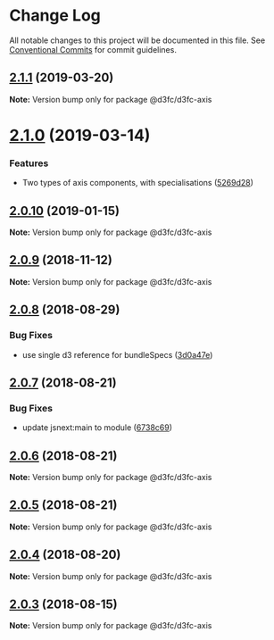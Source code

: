 # Change Log

All notable changes to this project will be documented in this file.
See [Conventional Commits](https://conventionalcommits.org) for commit guidelines.

<a name="2.1.1"></a>
## [2.1.1](https://github.com/d3fc/d3fc/compare/@d3fc/d3fc-axis@2.1.0...@d3fc/d3fc-axis@2.1.1) (2019-03-20)




**Note:** Version bump only for package @d3fc/d3fc-axis

<a name="2.1.0"></a>
# [2.1.0](https://github.com/d3fc/d3fc/compare/@d3fc/d3fc-axis@2.0.10...@d3fc/d3fc-axis@2.1.0) (2019-03-14)


### Features

* Two types of axis components, with specialisations ([5269d28](https://github.com/d3fc/d3fc/commit/5269d28))




<a name="2.0.10"></a>
## [2.0.10](https://github.com/d3fc/d3fc/compare/@d3fc/d3fc-axis@2.0.9...@d3fc/d3fc-axis@2.0.10) (2019-01-15)




**Note:** Version bump only for package @d3fc/d3fc-axis

<a name="2.0.9"></a>
## [2.0.9](https://github.com/d3fc/d3fc/compare/@d3fc/d3fc-axis@2.0.8...@d3fc/d3fc-axis@2.0.9) (2018-11-12)




**Note:** Version bump only for package @d3fc/d3fc-axis

<a name="2.0.8"></a>
## [2.0.8](https://github.com/d3fc/d3fc/compare/@d3fc/d3fc-axis@2.0.7...@d3fc/d3fc-axis@2.0.8) (2018-08-29)


### Bug Fixes

* use single d3 reference for bundleSpecs ([3d0a47e](https://github.com/d3fc/d3fc/commit/3d0a47e))




<a name="2.0.7"></a>
## [2.0.7](https://github.com/d3fc/d3fc/compare/@d3fc/d3fc-axis@2.0.6...@d3fc/d3fc-axis@2.0.7) (2018-08-21)


### Bug Fixes

* update jsnext:main to module ([6738c69](https://github.com/d3fc/d3fc/commit/6738c69))




<a name="2.0.6"></a>
## [2.0.6](https://github.com/d3fc/d3fc/compare/@d3fc/d3fc-axis@2.0.5...@d3fc/d3fc-axis@2.0.6) (2018-08-21)




**Note:** Version bump only for package @d3fc/d3fc-axis

<a name="2.0.5"></a>
## [2.0.5](https://github.com/d3fc/d3fc-axis/compare/@d3fc/d3fc-axis@2.0.4...@d3fc/d3fc-axis@2.0.5) (2018-08-21)




**Note:** Version bump only for package @d3fc/d3fc-axis

<a name="2.0.4"></a>
## [2.0.4](https://github.com/d3fc/d3fc/compare/@d3fc/d3fc-axis@2.0.3...@d3fc/d3fc-axis@2.0.4) (2018-08-20)




**Note:** Version bump only for package @d3fc/d3fc-axis

<a name="2.0.3"></a>
## [2.0.3](https://github.com/d3fc/d3fc/compare/@d3fc/d3fc-axis@2.0.2...@d3fc/d3fc-axis@2.0.3) (2018-08-15)




**Note:** Version bump only for package @d3fc/d3fc-axis

